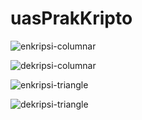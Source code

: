 # uasPrakKripto

![enkripsi-columnar](https://user-images.githubusercontent.com/47997250/101350964-730d6280-38c2-11eb-8057-6967d811f591.JPG)

![dekripsi-columnar](https://user-images.githubusercontent.com/47997250/101350991-7ef92480-38c2-11eb-9e3f-7eee72d856e9.JPG)

![enkripsi-triangle](https://user-images.githubusercontent.com/47997250/101350986-7a347080-38c2-11eb-8fa6-4118555703ba.JPG)

![dekripsi-triangle](https://user-images.githubusercontent.com/47997250/101351493-3ee67180-38c3-11eb-8f9c-43ba5810703d.JPG)
